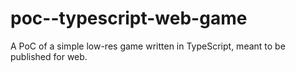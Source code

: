 # poc--typescript-web-game
A PoC of a simple low-res game written in TypeScript, meant to be published for web.
